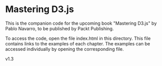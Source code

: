 Mastering D3.js
===============

This is the companion code for the upcoming book "Mastering D3.js" by Pablo Navarro, to be published by Packt Publishing.

To access the code, open the file index.html in this directory. This file contains links to the examples of each chapter. The examples can be accessed individually by opening the corresponding file.

v1.3